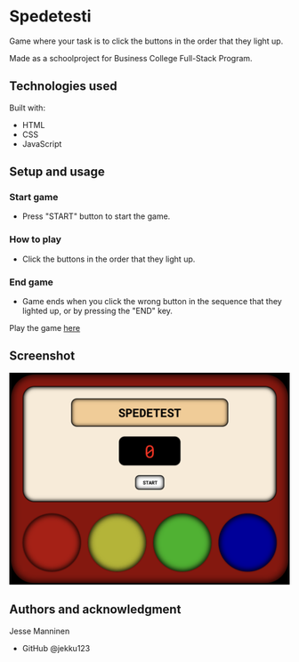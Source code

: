 # Spedetesti

Game where your task is to click the buttons in the order that they light up.

Made as a schoolproject for Business College Full-Stack Program.

## Technologies used

Built with:

- HTML
- CSS
- JavaScript

## Setup and usage

### Start game

- Press "START" button to start the game.

### How to play

- Click the buttons in the order that they light up.

### End game

- Game ends when you click the wrong button in the sequence that they lighted up, or by pressing the "END" key.

Play the game [here](https://public.bc.fi/s2300208/speedgame/)

## Screenshot

![screenshot](screenshot.png)

## Authors and acknowledgment

Jesse Manninen

- GitHub @jekku123
